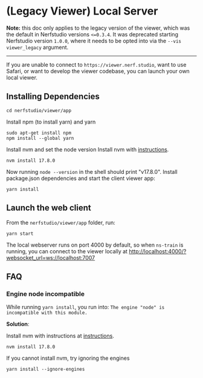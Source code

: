 # (Legacy Viewer) Local Server

**Note:** this doc only applies to the legacy version of the viewer, which was the default in Nerfstudio versions `<=0.3.4`. It was deprecated starting Nerfstudio version `1.0.0`, where it needs to be opted into via the `--vis viewer_legacy` argument.

---

If you are unable to connect to `https://viewer.nerf.studio`, want to use Safari, or want to develop the viewer codebase, you can launch your own local viewer.

## Installing Dependencies

```shell
cd nerfstudio/viewer/app
```

Install npm (to install yarn) and yarn

```shell
sudo apt-get install npm
npm install --global yarn
```

Install nvm and set the node version
Install nvm with [instructions](https://heynode.com/tutorial/install-nodejs-locally-nvm/).

```shell
nvm install 17.8.0
```

Now running `node --version` in the shell should print "v17.8.0".
Install package.json dependencies and start the client viewer app:

```shell
yarn install
```

## Launch the web client

From the `nerfstudio/viewer/app` folder, run:

```shell
yarn start
```

The local webserver runs on port 4000 by default,
so when `ns-train` is running, you can connect to the viewer locally at
[http://localhost:4000/?websocket_url=ws://localhost:7007](http://localhost:4000/?websocket_url=ws://localhost:7007)

## FAQ

### Engine node incompatible

While running `yarn install`, you run into: `The engine "node" is incompatible with this module.`

**Solution**:

Install nvm with instructions at [instructions](https://heynode.com/tutorial/install-nodejs-locally-nvm/).

```shell
nvm install 17.8.0
```

If you cannot install nvm, try ignoring the engines

```shell
yarn install --ignore-engines
```
